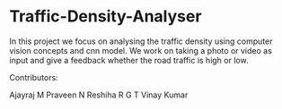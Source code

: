 # Traffic-Density-Analyser


In this project we focus on analysing the traffic density using computer vision concepts and cnn model. We work on taking a photo or video as input and give a feedback whether the road traffic is high or low.


Contributors:

Ajayraj M
Praveen N
Reshiha R G
T Vinay Kumar

